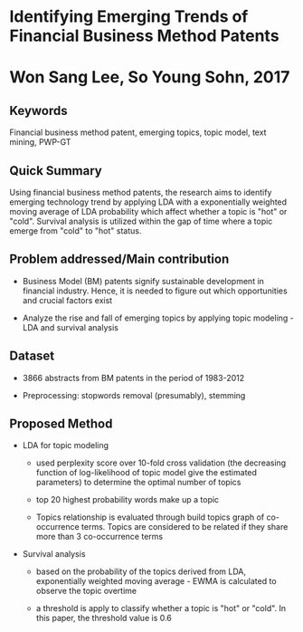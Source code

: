 # Identifying Emerging Trends of Financial Business Method Patents
# Won Sang Lee, So Young Sohn, 2017

## Keywords

Financial business method patent, emerging topics, topic model, text mining, PWP-GT

## Quick Summary

Using financial business method patents, the research aims to identify emerging technology trend by applying LDA with a exponentially weighted moving average of LDA probability which affect whether a topic is "hot" or "cold". Survival analysis is utilized within the gap of time where a topic emerge from "cold" to "hot" status.

## Problem addressed/Main contribution

* Business Model (BM) patents signify sustainable development in financial industry. Hence, it is needed to figure out which opportunities and crucial factors exist

* Analyze the rise and fall of emerging topics by applying topic modeling - LDA and survival analysis

## Dataset

* 3866 abstracts from BM patents in the period of 1983-2012

* Preprocessing: stopwords removal (presumably), stemming

## Proposed Method

* LDA for topic modeling

    + used perplexity score over 10-fold cross validation (the decreasing function of log-likelihood of topic model give the estimated parameters) to determine the optimal number of topics

    + top 20 highest probability words make up a topic 

    + Topics relationship is evaluated through build topics graph of co-occurrence terms. Topics are considered to be related if they share more than 3 co-occurrence terms

* Survival analysis

    + based on the probability of the topics derived from LDA, exponentially weighted moving average - EWMA is calculated to observe the topic overtime 

    + a threshold is apply to classify whether a topic is "hot" or "cold". In this paper, the threshold value is 0.6
